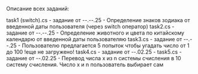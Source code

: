 Описание всех заданий:

task1 (switch).cs - задание от --.--.25 - Определение знаков зодиака от введенной даты пользователя (через switch оператор)
task2.cs - задание от --.--.25 - Определение животного и цвета по китайскому календарю от введенной даты пользователяю
task3.cs - задание от --.--.25 - Пользователю предлагается 5 попыток чтобы угадать число от 1 до 100
!еще не загружено! task4.cs - задание от --.02.25 -
task5.cs - задание от --.02.25 - Перевод числа x из n системы счисления в 10 систему счисления. Число x и n пользователь выбирает сам
